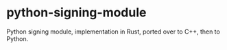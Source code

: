 # python-signing-module
Python signing module, implementation in Rust, ported over to C++, then to Python.
